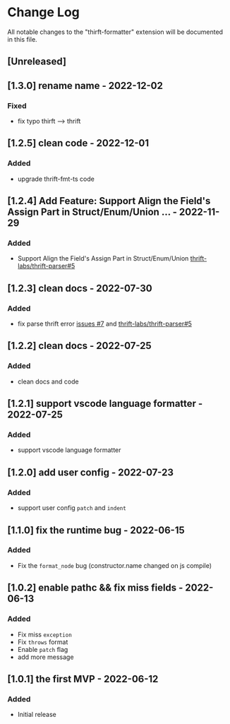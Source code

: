 # Change Log

All notable changes to the "thirft-formatter" extension will be documented in this file.

## [Unreleased]

## [1.3.0] rename name - 2022-12-02
### Fixed
- fix typo thirft --> thrift

## [1.2.5] clean code - 2022-12-01
### Added
- upgrade thrift-fmt-ts code

## [1.2.4] Add Feature: Support Align the Field's Assign Part in Struct/Enum/Union ... - 2022-11-29
### Added
- Support Align the Field's Assign Part in Struct/Enum/Union [thrift-labs/thrift-parser#5](https://github.com/thrift-labs/thrift-parser/pull/5)

## [1.2.3] clean docs - 2022-07-30
### Added
- fix parse thrift error [issues #7](https://github.com/thrift-labs/thrift-fmt-vscode/issues/7) and [thrift-labs/thrift-parser#5](https://github.com/thrift-labs/thrift-parser/pull/5)

## [1.2.2] clean docs - 2022-07-25
### Added
- clean docs and code

## [1.2.1] support vscode language formatter - 2022-07-25
### Added
- support vscode language formatter

## [1.2.0] add user config - 2022-07-23
### Added
- support user config `patch` and `indent`

## [1.1.0] fix the runtime bug - 2022-06-15
### Added
- Fix the `format_node` bug (constructor.name changed on js compile)

## [1.0.2] enable pathc && fix miss fields - 2022-06-13

### Added
- Fix miss `exception`
- Fix `throws` format
- Enable `patch` flag
- add more message

## [1.0.1] the first MVP - 2022-06-12

### Added
- Initial release
